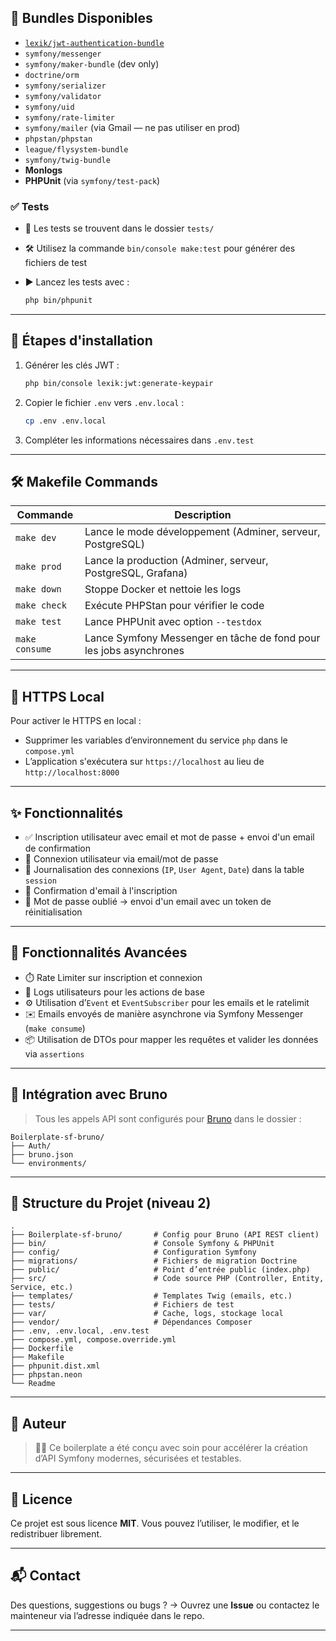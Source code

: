 ## 🧩 Bundles Disponibles

- [`lexik/jwt-authentication-bundle`](https://github.com/lexik/LexikJWTAuthenticationBundle)
- `symfony/messenger`
- `symfony/maker-bundle` (dev only)
- `doctrine/orm`
- `symfony/serializer`
- `symfony/validator`
- `symfony/uid`
- `symfony/rate-limiter`
- `symfony/mailer` (via Gmail — ne pas utiliser en prod)
- `phpstan/phpstan`
- `league/flysystem-bundle`
- `symfony/twig-bundle`
- **Monlogs**
- **PHPUnit** (via `symfony/test-pack`)

### ✅ Tests

- 📁 Les tests se trouvent dans le dossier `tests/`
- 🛠 Utilisez la commande `bin/console make:test` pour générer des fichiers de test
- ▶️ Lancez les tests avec :

  ```bash
  php bin/phpunit
  ```

---

## 🚀 Étapes d'installation

1. Générer les clés JWT :

   ```bash
   php bin/console lexik:jwt:generate-keypair
   ```

2. Copier le fichier `.env` vers `.env.local` :

   ```bash
   cp .env .env.local
   ```

3. Compléter les informations nécessaires dans `.env.test`

---

## 🛠️ Makefile Commands

| Commande    | Description                                                        |
|-------------|--------------------------------------------------------------------|
| `make dev`  | Lance le mode développement (Adminer, serveur, PostgreSQL)         |
| `make prod` | Lance la production (Adminer, serveur, PostgreSQL, Grafana)        |
| `make down` | Stoppe Docker et nettoie les logs                                  |
| `make check`| Exécute PHPStan pour vérifier le code                              |
| `make test` | Lance PHPUnit avec option `--testdox`                              |
| `make consume` | Lance Symfony Messenger en tâche de fond pour les jobs asynchrones |

---

## 🔐 HTTPS Local

Pour activer le HTTPS en local :
- Supprimer les variables d’environnement du service `php` dans le `compose.yml`
- L’application s'exécutera sur `https://localhost` au lieu de `http://localhost:8000`

---

## ✨ Fonctionnalités

- ✅ Inscription utilisateur avec email et mot de passe + envoi d'un email de confirmation
- 🔐 Connexion utilisateur via email/mot de passe
- 📝 Journalisation des connexions (`IP`, `User Agent`, `Date`) dans la table `session`
- 📩 Confirmation d'email à l'inscription
- 🔄 Mot de passe oublié → envoi d'un email avec un token de réinitialisation

---

## 🧠 Fonctionnalités Avancées

- ⏱️ Rate Limiter sur inscription et connexion
- 🧾 Logs utilisateurs pour les actions de base
- ⚙️ Utilisation d’`Event` et `EventSubscriber` pour les emails et le ratelimit
- ✉️ Emails envoyés de manière asynchrone via Symfony Messenger (`make consume`)
- 📦 Utilisation de DTOs pour mapper les requêtes et valider les données via `assertions`

---

## 🧪 Intégration avec Bruno

> Tous les appels API sont configurés pour [Bruno](https://www.usebruno.com/) dans le dossier :

```
Boilerplate-sf-bruno/
├── Auth/
├── bruno.json
└── environments/
```

---

## 📁 Structure du Projet (niveau 2)

```
.
├── Boilerplate-sf-bruno/       # Config pour Bruno (API REST client)
├── bin/                        # Console Symfony & PHPUnit
├── config/                     # Configuration Symfony
├── migrations/                 # Fichiers de migration Doctrine
├── public/                     # Point d’entrée public (index.php)
├── src/                        # Code source PHP (Controller, Entity, Service, etc.)
├── templates/                  # Templates Twig (emails, etc.)
├── tests/                      # Fichiers de test
├── var/                        # Cache, logs, stockage local
├── vendor/                     # Dépendances Composer
├── .env, .env.local, .env.test
├── compose.yml, compose.override.yml
├── Dockerfile
├── Makefile
├── phpunit.dist.xml
├── phpstan.neon
└── Readme
```

---

## 👤 Auteur

> 🧑‍💻 Ce boilerplate a été conçu avec soin pour accélérer la création d’API Symfony modernes, sécurisées et testables.

---

## 📝 Licence

Ce projet est sous licence **MIT**.
Vous pouvez l’utiliser, le modifier, et le redistribuer librement.

---

## 📬 Contact

Des questions, suggestions ou bugs ?
→ Ouvrez une **Issue** ou contactez le mainteneur via l’adresse indiquée dans le repo.

---

